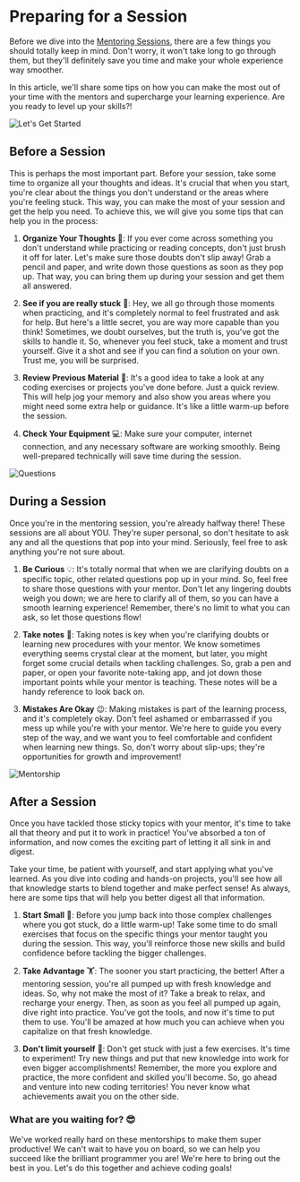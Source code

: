 # Preparing for a Session

Before we dive into the [Mentoring Sessions](https://4geeks.com/docs/mentoring-sessions), there are a few things you should totally keep in mind. Don't worry, it won't take long to go through them, but they'll definitely save you time and make your whole experience way smoother.

In this article, we'll share some tips on how you can make the most out of your time with the mentors and supercharge your learning experience. Are you ready to level up your skills?!

![Let's Get Started](https://breathecode.herokuapp.com/v1/media/file/lets-get-started-gif?raw=true)

## Before a Session

This is perhaps the most important part. Before your session, take some time to organize all your thoughts and ideas. It's crucial that when you start, you're clear about the things you don't understand or the areas where you're feeling stuck. This way, you can make the most of your session and get the help you need. To achieve this, we will give you some tips that can help you in the process:

1. **Organize Your Thoughts** 💭: If you ever come across something you don't understand while practicing or reading concepts, don't just brush it off for later. Let's make sure those doubts don't slip away! Grab a pencil and paper, and write down those questions as soon as they pop up. That way, you can bring them up during your session and get them all answered.

2. **See if you are really stuck** 🤔: Hey, we all go through those moments when practicing, and it's completely normal to feel frustrated and ask for help. But here's a little secret, you are way more capable than you think! Sometimes, we doubt ourselves, but the truth is, you've got the skills to handle it. So, whenever you feel stuck, take a moment and trust yourself. Give it a shot and see if you can find a solution on your own. Trust me, you will be surprised. 

3. **Review Previous Material** 📖: It's a good idea to take a look at any coding exercises or projects you've done before. Just a quick review. This will help jog your memory and also show you areas where you might need some extra help or guidance. It's like a little warm-up before the session.

4. **Check Your Equipment** 💻: Make sure your computer, internet connection, and any necessary software are working smoothly. Being well-prepared technically will save time during the session.

![Questions](https://breathecode.herokuapp.com/v1/media/file/questions-jpg?raw=true)

## During a Session 

Once you're in the mentoring session, you're already halfway there! These sessions are all about YOU. They're super personal, so don't hesitate to ask any and all the questions that pop into your mind. Seriously, feel free to ask anything you're not sure about.

1. **Be Curious** 💡:  It's totally normal that when we are clarifying doubts on a specific topic, other related questions pop up in your mind. So, feel free to share those questions with your mentor. Don't let any lingering doubts weigh you down; we are here to clarify all of them, so you can have a smooth learning experience! Remember, there's no limit to what you can ask, so let those questions flow!

2. **Take notes** 📝: Taking notes is key when you're clarifying doubts or learning new procedures with your mentor. We know sometimes everything seems crystal clear at the moment, but later, you might forget some crucial details when tackling challenges. So, grab a pen and paper, or open your favorite note-taking app, and jot down those important points while your mentor is teaching. These notes will be a handy reference to look back on. 

3. **Mistakes Are Okay** 😉: Making mistakes is part of the learning process, and it's completely okay. Don't feel ashamed or embarrassed if you mess up while you're with your mentor. We're here to guide you every step of the way, and we want you to feel comfortable and confident when learning new things. So, don't worry about slip-ups; they're opportunities for growth and improvement! 

![Mentorship](https://breathecode.herokuapp.com/v1/media/file/mentoring-sessions-png-ii?raw=true)

## After a Session

Once you have tackled those sticky topics with your mentor, it's time to take all that theory and put it to work in practice! You've absorbed a ton of information, and now comes the exciting part of letting it all sink in and digest.

Take your time, be patient with yourself, and start applying what you've learned. As you dive into coding and hands-on projects, you'll see how all that knowledge starts to blend together and make perfect sense! As always, here are some tips that will help you better digest all that information.

1. **Start Small** 🏁: Before you jump back into those complex challenges where you got stuck, do a little warm-up! Take some time to do small exercises that focus on the specific things your mentor taught you during the session. This way, you'll reinforce those new skills and build confidence before tackling the bigger challenges. 

2. **Take Advantage** 🏋️: The sooner you start practicing, the better! After a mentoring session, you're all pumped up with fresh knowledge and ideas. So, why not make the most of it? Take a break to relax, and recharge your energy. Then, as soon as you feel all pumped up again, dive right into practice. You've got the tools, and now it's time to put them to use. You'll be amazed at how much you can achieve when you capitalize on that fresh knowledge.

3. **Don't limit yourself** 💪: Don't get stuck with just a few exercises. It's time to experiment! Try new things and put that new knowledge into work for even bigger accomplishments! Remember, the more you explore and practice, the more confident and skilled you'll become. So, go ahead and venture into new coding territories! You never know what achievements await you on the other side. 

###  What are you waiting for? 😎

We've worked really hard on these mentorships to make them super productive! We can't wait to have you on board, so we can help you succeed like the brilliant programmer you are! We're here to bring out the best in you. Let's do this together and achieve coding goals!
